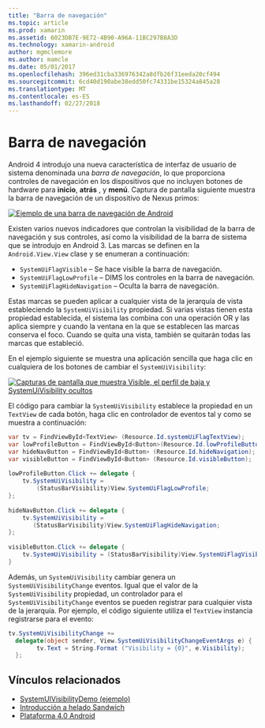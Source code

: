```yaml
---
title: "Barra de navegación"
ms.topic: article
ms.prod: xamarin
ms.assetid: 6023DB7E-9E72-4B90-A96A-11BC297B8A3D
ms.technology: xamarin-android
author: mgmclemore
ms.author: mamcle
ms.date: 05/01/2017
ms.openlocfilehash: 396ed31cba336976342a8dfb26f31eeda20cf494
ms.sourcegitcommit: 6cd40d190abe38edd50fc74331be15324a845a28
ms.translationtype: MT
ms.contentlocale: es-ES
ms.lasthandoff: 02/27/2018
---
```

# <a name="navigation-bar"></a>Barra de navegación

Android 4 introdujo una nueva característica de interfaz de usuario de sistema denominada una *barra de navegación*, lo que proporciona controles de navegación en los dispositivos que no incluyen botones de hardware para **inicio**, **atrás** , y **menú**.
Captura de pantalla siguiente muestra la barra de navegación de un dispositivo de Nexus primos:

 [ ![Ejemplo de una barra de navegación de Android](navigation-bar-images/19-navbar.png)](navigation-bar-images/19-navbar.png)

Existen varios nuevos indicadores que controlan la visibilidad de la barra de navegación y sus controles, así como la visibilidad de la barra de sistema que se introdujo en Android 3. Las marcas se definen en la `Android.View.View` clase y se enumeran a continuación:

-   `SystemUiFlagVisible` &ndash; Se hace visible la barra de navegación. 
-   `SystemUiFlagLowProfile` &ndash; DIMS los controles en la barra de navegación. 
-   `SystemUiFlagHideNavigation` &ndash; Oculta la barra de navegación. 


Estas marcas se pueden aplicar a cualquier vista de la jerarquía de vista estableciendo la `SystemUiVisibility` propiedad. Si varias vistas tienen esta propiedad establecida, el sistema las combina con una operación OR y las aplica siempre y cuando la ventana en la que se establecen las marcas conserva el foco. Cuando se quita una vista, también se quitarán todas las marcas que estableció.

En el ejemplo siguiente se muestra una aplicación sencilla que haga clic en cualquiera de los botones de cambiar el `SystemUiVisibility`:

 [ ![Capturas de pantalla que muestra Visible, el perfil de baja y SystemUiVisibility ocultos](navigation-bar-images/18-systemuivisibility.png)](navigation-bar-images/18-systemuivisibility.png)

El código para cambiar la `SystemUiVisibility` establece la propiedad en un `TextView` de cada botón, haga clic en controlador de eventos tal y como se muestra a continuación:

```csharp
var tv = FindViewById<TextView> (Resource.Id.systemUiFlagTextView);
var lowProfileButton = FindViewById<Button>(Resource.Id.lowProfileButton);
var hideNavButton = FindViewById<Button> (Resource.Id.hideNavigation);
var visibleButton = FindViewById<Button> (Resource.Id.visibleButton);
           
lowProfileButton.Click += delegate {
    tv.SystemUiVisibility =
        (StatusBarVisibility)View.SystemUiFlagLowProfile;
};
           
hideNavButton.Click += delegate {
    tv.SystemUiVisibility =
       (StatusBarVisibility)View.SystemUiFlagHideNavigation;        
};
           
visibleButton.Click += delegate {
    tv.SystemUiVisibility = (StatusBarVisibility)View.SystemUiFlagVisible;
}
```

Además, un `SystemUiVisibility` cambiar genera un `SystemUiVisibilityChange` eventos. Igual que el valor de la `SystemUiVisibility` propiedad, un controlador para el `SystemUiVisibilityChange` eventos se pueden registrar para cualquier vista de la jerarquía. Por ejemplo, el código siguiente utiliza el `TextView` instancia registrarse para el evento:

```csharp
tv.SystemUiVisibilityChange +=
  delegate(object sender, View.SystemUiVisibilityChangeEventArgs e) {
        tv.Text = String.Format ("Visibility = {0}", e.Visibility);
  };
```



## <a name="related-links"></a>Vínculos relacionados

- [SystemUIVisibilityDemo (ejemplo)](https://developer.xamarin.com/samples/monodroid/SystemUIVisibilityDemo/)
- [Introducción a helado Sandwich](http://www.android.com/about/ice-cream-sandwich/)
- [Plataforma 4.0 Android](http://developer.android.com/sdk/android-4.0.html)
